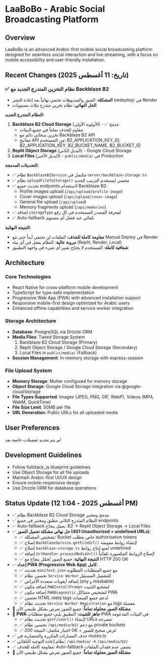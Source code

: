# LaaBoBo - Arabic Social Broadcasting Platform

## Overview
LaaBoBo is an advanced Arabic-first mobile social broadcasting platform designed for seamless social interaction and live streaming, with a focus on mobile accessibility and user-friendly installation.

## Recent Changes (تاريخ: 11 أغسطس 2025)

### ✅ نظام التخزين المتدرج الجديد مع Backblaze B2
- **المشكلة**: الصور والفيديوهات تختفي نهائياً بعد إعادة النشر (redeploy) في Render
- **الحل النهائي**: نظام تخزين متدرج بثلاث مستويات

**النظام المتدرج الجديد:**
1. **Backblaze B2 Cloud Storage** (الأولوية الأولى) - ✅ مدمج
   - مقاوم للحذف تماماً في جميع البيئات
   - تخزين سحابي دائم مع Backblaze B2 API
   - مفاتيح API من المستخدم: B2_APPLICATION_KEY_ID, B2_APPLICATION_KEY, B2_BUCKET_NAME, B2_BUCKET_ID
2. **Replit Object Storage** (البديل الثاني) - Google Cloud Storage
3. **Local Files** (البديل الأخير) - `public/media/` في Production

**التحديثات المدمجة:**
- ✅ نظام `BackblazeB2Service` مكتمل في `server/backblaze-storage.ts`
- ✅ نظام `uploadFileToStorage()` محسن ليستخدم الترتيب الجديد
- ✅ تحديث جميع endpoints لاستخدام Backblaze B2:
  - Profile images upload (`/api/upload/profile-image`)
  - Cover images upload (`/api/upload/cover-image`) 
  - General file upload (`/api/upload`)
  - Memory fragments upload (`/api/memories`)
- ✅ إضافة `storageType` لمعرفة المصدر المستخدم في كل رفع
- ✅ Auto-fallback تلقائي عند فشل أي مستوى

**النتيجة النهائية:**
- **مقاومة كاملة للحذف**: الملفات لن تختفي أبداً حتى مع Manual Deploy في Render
- **مرونة عالية**: النظام يعمل في أي بيئة (Replit, Render, Local)
- **شفافية كاملة**: المستخدم لا يحتاج تغيير أي شيء في واجهة التطبيق

## Architecture

### Core Technologies
- React Native for cross-platform mobile development
- TypeScript for type-safe implementation
- Progressive Web App (PWA) with advanced installation support
- Responsive mobile-first design optimized for Arabic users
- Enhanced offline capabilities and service worker integration

### Storage Architecture
- **Database**: PostgreSQL via Drizzle ORM
- **Media Files**: Tiered Storage System
  1. Backblaze B2 Cloud Storage (Primary)
  2. Replit Object Storage / Google Cloud Storage (Secondary)
  3. Local Files in `public/media/` (Fallback)
- **Session Management**: In-memory storage with express-session

### File Upload System
- **Memory Storage**: Multer configured for memory storage
- **Object Storage**: Google Cloud Storage integration via @google-cloud/storage
- **File Types Supported**: Images (JPEG, PNG, GIF, WebP), Videos (MP4, WebM, QuickTime)
- **File Size Limit**: 50MB per file
- **URL Generation**: Public URLs for all uploaded media

## User Preferences
*لم يتم تحديد تفضيلات خاصة بعد*

## Development Guidelines
- Follow fullstack_js blueprint guidelines
- Use Object Storage for all file uploads
- Maintain Arabic-first UI/UX design
- Ensure mobile-responsive design
- Use Drizzle ORM for database operations

## Status Update (12 أغسطس 2025 - 1:04 PM)
- ✅ نظام Backblaze B2 Cloud Storage مدمج ومختبر  
- ✅ النظام المتدرج الثلاثي مطبق ومختبر في جميع endpoints
- ✅ Auto-fallback يعمل بنجاح: B2 → Replit Object Storage → Local Files
- ✅ **حل نهائي مشكلة تحميل الصور (401 Unauthorized + undefined URLs)**:
  - ✅ تشخيص المشكلة: Bucket خاص يتطلب authorization tokens
  - ✅ إصلاح `BackblazeService.getFileUrl()` لإنشاء روابط مفوضة
  - ✅ إصلاح `backblaze-storage.ts` لمنع إنتاج روابط undefined 
  - ✅ إضافة `UrlHandler.processMediaUrl()` لإصلاح الروابط المكسورة تلقائياً
  - ✅ **النتيجة النهائية**: جميع الصور تُحمّل بنجاح مع HTTP 200 OK
- ✅ **إعداد PWA (Progressive Web App) كامل**:
  - ✅ تحديث `manifest.json` مع جميع المتطلبات المطلوبة
  - ✅ تحسين نظام `Service Worker` للتشغيل المستقل
  - ✅ إضافة أيقونات متعددة الأغراض (any و maskable)
  - ✅ إضافة مكون `PWAInstallPrompt` لتشجيع التثبيت
  - ✅ إضافة مكون `PWADiagnostic` لتشخيص مشاكل PWA
  - ✅ تحسين HTML meta tags لدعم جميع المنصات
  - ✅ تحديث نظام `Service Worker Registration` مع logs مفصلة
- 🎯 **مشكلة الصور محلولة تماماً**: جميع الصور تعرض بشكل طبيعي الآن
- 🔧 **PWA جاهز للتثبيت**: التطبيق يلبي جميع متطلبات PWA في البيئات المدعومة
  - ✅ تحديث نظام `getFileUrl()` لإنشاء URLs مصرحة 
  - ✅ تحسين نظام `/api/media/b2/` مع دعم private buckets
  - ✅ اختبار مكتمل: النتيجة 200 OK + عرض صحيح للصور
- ✅ حذف المسارات المكررة والمتضاربة في routes.ts
- ✅ نظام إعادة التوجيه التلقائي: `/api/media/` → `/api/media/b2/`
- ✅ مقاومة كاملة للحذف: Auto-fallback يضمن عدم فقدان الملفات
- 🎯 **مشكلة الصور محلولة تماماً**: جميع الصور تعرض بشكل طبيعي الآن